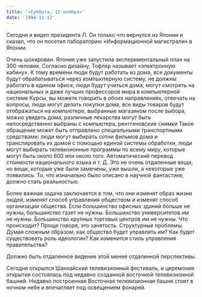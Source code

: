 ```yaml
---
title: '«Суббота, 12 ноября»'
date: '1994-11-12'
---
```


Сегодня я видел президента Л. Он только что вернулся из Японии и сказал, что он посетил лабораторию «Информационной магистрали» в Японии.

Очень шокирован. Япония уже запустила экспериментальный план на 300 человек. Согласно дизайну, Тофлер называет «электронную кабину». К тому времени люди будут работать из дома, все документы будут обрабатываться через компьютерную систему, не должны работать в едином офисе, люди будут учиться дома, могут смотреть на национальных и даже лучших профессоров мира в компьютерной системе Курсы, вы можете говорить в обоих направлениях, отвечать на вопросы, люди могут делать покупки дома, все виды товаров будут отображаться на компьютере, выбранные магазином после выбора, можно увидеть дома, различные лекарства могут быть непосредственно выбраны с компьютера, рентгеновские снимки Такое обращение может быть отправлено специальными транспортными средствами: люди могут выбирать сотни фильмов дома и транслировать их домой с помощью единой системы обработки, люди могут выбирать телевизионные программы по всему миру, которые могут быть около 600 или около того. Автоматический перевод стоимости национального языка и т. Д. Это не очень отдаленные вещи, но вещи, которые уже были замечены, уже вышли, а некоторые уже появились. То, что изначально было описано в научной фантастике, должно стать реальностью.

Более важная задача заключается в том, что они изменят образ жизни людей, изменят способ управления обществом и изменят способ организации общества. Если большинство офисных зданий больше не нужны, большинство газет не нужны. Большинство университетов им не нужны. Большинство крупных торговых центров им не нужны. Что происходит? Проще говоря, это занятость. Структурные проблемы. Думая сложным образом, как общество будет управлять им? Как будет существовать роль идеологии? Как изменится стиль управления правительства?

Должно быть отдаленное видение этой менее отдаленной перспективы.

Сегодня открылся Шанхайский телевизионный фестиваль, и церемония открытия состоялась под недавно созданной восточной телевизионной башней. Недавно построенная Восточная телевизионная башня стоит в ночном небе и впечатляет под освещением фонарей.

